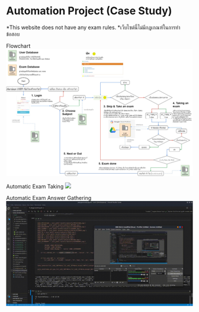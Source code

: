 # Automation Project (Case Study)

*This website does not have any exam rules.
*เว็บไซต์นี้ไม่มีกฎเกณฑ์ในการทำข้อสอบ

Flowchart
![](sornflowchart1.jpg)

Automatic Exam Taking
![](1_AUTO_TEST.gif)

Automatic Exam Answer Gathering
![](2_AUTO_GATHER.gif)
